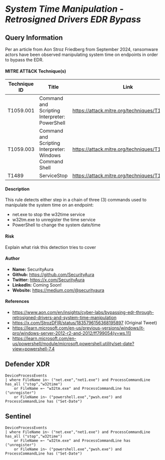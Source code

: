 # *System Time Manipulation - Retrosigned Drivers EDR Bypass*

## Query Information

Per an article from Aon Stroz Friedberg from September 2024, ransomware actors have been observed manipulating system time on endpoints in order to bypass the EDR.

#### MITRE ATT&CK Technique(s)

| Technique ID | Title    | Link    |
| ---  | --- | --- |
| T1059.001 | Command and Scripting Interpreter: PowerShell | https://attack.mitre.org/techniques/T1059/001/ |
| T1059.003 | Command and Scripting Interpreter: Windows Command Shell | https://attack.mitre.org/techniques/T1059/003/ |
| T1489 | ServiceStop | https://attack.mitre.org/techniques/T1489/ |

#### Description

This rule detects either step in a chain of three (3) commands used to manipulate the system time on an endpoint:

- net.exe to stop the w32time service
- w32tm.exe to unregister the time service
- PowerShell to change the system date/time

#### Risk
Explain what risk this detection tries to cover

#### Author <Optional>
- **Name:** SecurityAura
- **Github:** https://github.com/SecurityAura
- **Twitter:** https://x.com/SecurityAura
- **LinkedIn:** Coming Soon!
- **Website:** https://medium.com/@securityaura

#### References
- https://www.aon.com/en/insights/cyber-labs/bypassing-edr-through-retrosigned-drivers-and-system-time-manipulation
- https://x.com/StrozDFIR/status/1835796156368195897 (Original Tweet)
- https://learn.microsoft.com/en-us/previous-versions/windows/it-pro/windows-server-2012-r2-and-2012/ff799054(v=ws.11)
- https://learn.microsoft.com/en-us/powershell/module/microsoft.powershell.utility/set-date?view=powershell-7.4

## Defender XDR
```KQL
DeviceProcessEvents
| where FileName in~ ("net.exe","net1.exe") and ProcessCommandLine has_all ("stop","w32time")
    or FileName =~ "w32tm.exe" and ProcessCommandLine has ("unregister")
    or FileName in~ ("powershell.exe","pwsh.exe") and ProcessCommandLine has ("Set-Date")
```
## Sentinel
```KQL
DeviceProcessEvents
| where FileName in~ ("net.exe","net1.exe") and ProcessCommandLine has_all ("stop","w32time")
    or FileName =~ "w32tm.exe" and ProcessCommandLine has ("unregister")
    or FileName in~ ("powershell.exe","pwsh.exe") and ProcessCommandLine has ("Set-Date")
```
